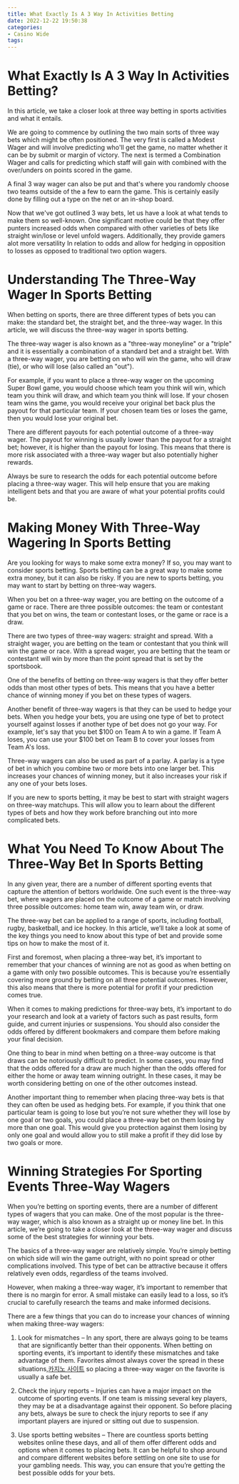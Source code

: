 ```yaml
---
title: What Exactly Is A 3 Way In Activities Betting 
date: 2022-12-22 19:50:38
categories:
- Casino Wide
tags:
---
```



#  What Exactly Is A 3 Way In Activities Betting? 

In this article, we take a closer look at three way betting in sports activities and what it entails. 

We are going to commence by outlining the two main sorts of three way bets which might be often positioned. The very first is called a Modest Wager and will involve predicting who'll get the game, no matter whether it can be by submit or margin of victory. The next is termed a Combination Wager and calls for predicting which staff will gain with combined with the over/unders on points scored in the game. 

A final 3 way wager can also be put and that's where you randomly choose two teams outside of the a few to earn the game. This is certainly easily done by filling out a type on the net or an in-shop board. 

Now that we've got outlined 3 way bets, let us have a look at what tends to make them so well-known. One significant motive could be that they offer punters increased odds when compared with other varieties of bets like straight win/lose or level unfold wagers. Additionally, they provide gamers alot more versatility In relation to odds and allow for hedging in opposition to losses as opposed to traditional two option wagers.

#  Understanding The Three-Way Wager In Sports Betting 

When betting on sports, there are three different types of bets you can make: the standard bet, the straight bet, and the three-way wager. In this article, we will discuss the three-way wager in sports betting.

The three-way wager is also known as a "three-way moneyline" or a "triple" and it is essentially a combination of a standard bet and a straight bet. With a three-way wager, you are betting on who will win the game, who will draw (tie), or who will lose (also called an "out").

For example, if you want to place a three-way wager on the upcoming Super Bowl game, you would choose which team you think will win, which team you think will draw, and which team you think will lose. If your chosen team wins the game, you would receive your original bet back plus the payout for that particular team. If your chosen team ties or loses the game, then you would lose your original bet.

There are different payouts for each potential outcome of a three-way wager. The payout for winning is usually lower than the payout for a straight bet; however, it is higher than the payout for losing. This means that there is more risk associated with a three-way wager but also potentially higher rewards.

Always be sure to research the odds for each potential outcome before placing a three-way wager. This will help ensure that you are making intelligent bets and that you are aware of what your potential profits could be.

#  Making Money With Three-Way Wagering In Sports Betting 

Are you looking for ways to make some extra money? If so, you may want to consider sports betting. Sports betting can be a great way to make some extra money, but it can also be risky. If you are new to sports betting, you may want to start by betting on three-way wagers.

When you bet on a three-way wager, you are betting on the outcome of a game or race. There are three possible outcomes: the team or contestant that you bet on wins, the team or contestant loses, or the game or race is a draw.

There are two types of three-way wagers: straight and spread. With a straight wager, you are betting on the team or contestant that you think will win the game or race. With a spread wager, you are betting that the team or contestant will win by more than the point spread that is set by the sportsbook.

One of the benefits of betting on three-way wagers is that they offer better odds than most other types of bets. This means that you have a better chance of winning money if you bet on these types of wagers.

Another benefit of three-way wagers is that they can be used to hedge your bets. When you hedge your bets, you are using one type of bet to protect yourself against losses if another type of bet does not go your way. For example, let's say that you bet $100 on Team A to win a game. If Team A loses, you can use your $100 bet on Team B to cover your losses from Team A's loss.

Three-way wagers can also be used as part of a parlay. A parlay is a type of bet in which you combine two or more bets into one larger bet. This increases your chances of winning money, but it also increases your risk if any one of your bets loses.

If you are new to sports betting, it may be best to start with straight wagers on three-way matchups. This will allow you to learn about the different types of bets and how they work before branching out into more complicated bets.

#  What You Need To Know About The Three-Way Bet In Sports Betting 

In any given year, there are a number of different sporting events that capture the attention of bettors worldwide. One such event is the three-way bet, where wagers are placed on the outcome of a game or match involving three possible outcomes: home team win, away team win, or draw.

The three-way bet can be applied to a range of sports, including football, rugby, basketball, and ice hockey. In this article, we’ll take a look at some of the key things you need to know about this type of bet and provide some tips on how to make the most of it.

First and foremost, when placing a three-way bet, it’s important to remember that your chances of winning are not as good as when betting on a game with only two possible outcomes. This is because you’re essentially covering more ground by betting on all three potential outcomes. However, this also means that there is more potential for profit if your prediction comes true.

When it comes to making predictions for three-way bets, it’s important to do your research and look at a variety of factors such as past results, form guide, and current injuries or suspensions. You should also consider the odds offered by different bookmakers and compare them before making your final decision.

One thing to bear in mind when betting on a three-way outcome is that draws can be notoriously difficult to predict. In some cases, you may find that the odds offered for a draw are much higher than the odds offered for either the home or away team winning outright. In these cases, it may be worth considering betting on one of the other outcomes instead.

Another important thing to remember when placing three-way bets is that they can often be used as hedging bets. For example, if you think that one particular team is going to lose but you’re not sure whether they will lose by one goal or two goals, you could place a three-way bet on them losing by more than one goal. This would give you protection against them losing by only one goal and would allow you to still make a profit if they did lose by two goals or more.

#  Winning Strategies For Sporting Events Three-Way Wagers

When you’re betting on sporting events, there are a number of different types of wagers that you can make. One of the most popular is the three-way wager, which is also known as a straight up or money line bet. In this article, we’re going to take a closer look at the three-way wager and discuss some of the best strategies for winning your bets.

The basics of a three-way wager are relatively simple. You’re simply betting on which side will win the game outright, with no point spread or other complications involved. This type of bet can be attractive because it offers relatively even odds, regardless of the teams involved.

However, when making a three-way wager, it’s important to remember that there is no margin for error. A small mistake can easily lead to a loss, so it’s crucial to carefully research the teams and make informed decisions.

There are a few things that you can do to increase your chances of winning when making three-way wagers:

1) Look for mismatches – In any sport, there are always going to be teams that are significantly better than their opponents. When betting on sporting events, it’s important to identify these mismatches and take advantage of them. Favorites almost always cover the spread in these situations,[카지노 사이트](https://choegocasino.com/) so placing a three-way wager on the favorite is usually a safe bet.

2) Check the injury reports – Injuries can have a major impact on the outcome of sporting events. If one team is missing several key players, they may be at a disadvantage against their opponent. So before placing any bets, always be sure to check the injury reports to see if any important players are injured or sitting out due to suspension.

3) Use sports betting websites – There are countless sports betting websites online these days, and all of them offer different odds and options when it comes to placing bets. It can be helpful to shop around and compare different websites before settling on one site to use for your gambling needs. This way, you can ensure that you’re getting the best possible odds for your bets.